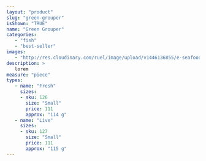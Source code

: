 ```yaml
---
layout: "product"
slug: "green-grouper"
isShown: "TRUE"
name: "Green Grouper"
categories:
   - "fish"
   - "best-seller"
images:
   - "http://res.cloudinary.com/ruel/image/upload/v1446136855/e-seafoods/green_grouper.jpg"
description: >
   lorem
measure: "piece"
types: 
   - name: "Fresh"
     sizes: 
     - sku: 126
       size: "Small"
       price: 111
       approx: "114 g"
   - name: "Live"
     sizes: 
     - sku: 127
       size: "Small"
       price: 111
       approx: "115 g"
---
```

